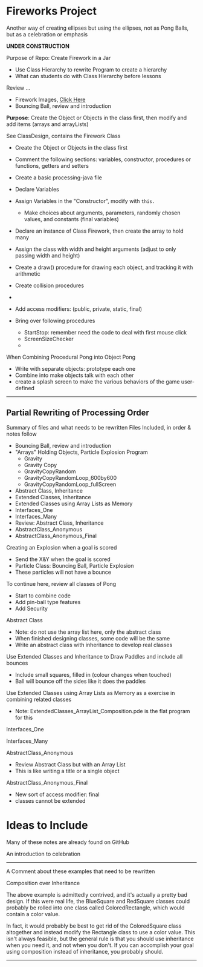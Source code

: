 # Fireworks Project
Another way of creating ellipses but using the ellipses, not as Pong Balls, but as a celebration or emphasis

**UNDER CONSTRUCTION**

Purpose of Repo: Create Firework in a Jar
- Use Class Hierarchy to rewrite Program to create a hierarchy
- What can students do with Class Hierarchy before lessons

Review ...
- Firework Images, <a href="https://github.com/MercersKitchen/CS30/tree/master/Objective%20Processing-Java/Prototyping%20Objects/Fireworks/Introduction%20Images">Click Here</a>
- Bouncing Ball, review and introduction

**Purpose**: Create the Object or Objects in the class first, then modify and add items (arrays and arrayLists)

See ClassDesign, contains the Firework Class
- Create the Object or Objects in the class first
- Comment the following sections: variables, constructor, procedures or functions, getters and setters
- Create a basic processing-java file
- Declare Variables
- Assign Variables in the "Constructor", modify with ```this.```
  - Make choices about arguments, parameters, randomly chosen values, and constants (final variables)
- Declare an instance of Class Firework, then create the array to hold many
- Assign the class with width and height arguments (adjust to only passing width and height)
- Create a draw() procedure for drawing each object, and tracking it with arithmetic
- Create collision procedures
-

- Add access modifiers: (public, private, static, final)

- Bring over following procedures
  - StartStop: remember need the code to deal with first mouse click
  - ScreenSizeChecker
  -

When Combining Procedural Pong into Object Pong
- Write with separate objects: prototype each one
- Combine into make objects talk with each other
- create a splash screen to make the various behaviors of the game user-defined

---

## Partial Rewriting of Processing Order

Summary of files and what needs to be rewritten
Files Included, in order & notes follow
- Bouncing Ball, review and introduction
- "Arrays" Holding Objects, Particle Explosion Program
  - Gravity
  - Gravity Copy
  - GravityCopyRandom
  - GravityCopyRandomLoop_600by600
  - GravityCopyRandomLoop_fullScreen
- Abstract Class, Inheritance
- Extended Classes, Inheritance
- Extended Classes using Array Lists as Memory
- Interfaces_One
- Interfaces_Many
- Review: Abstract Class, Inheritance
- AbstractClass_Anonymous
- AbstractClass_Anonymous_Final

Creating an Explosion when a goal is scored
- Send the X&Y when the goal is scored
- Particle Class: Bouncing Ball, Particle Explosion
- These particles will not have a bounce

To continue here, review all classes of Pong
- Start to combine code
- Add pin-ball type features
- Add Security

Abstract Class
- Note: do not use the array list here, only the abstract class
- When finished designing classes, some code will be the same
- Write an abstract class with inheritance to develop real classes

Use Extended Classes and Inheritance to Draw Paddles and include all bounces
- Include small squares, filled in (colour changes when touched)
- Ball will bounce off the sides like it does the paddles

Use Extended Classes using Array Lists as Memory as a exercise in combining related classes
- Note: ExtendedClasses_ArrayList_Composition.pde is the flat program for this

Interfaces_One

Interfaces_Many

AbstractClass_Anonymous
- Review Abstract Class but with an Array List
- This is like writing a title or a single object

AbstractClass_Anonymous_Final
- New sort of access modifier: final
- classes cannot be extended

# Ideas to Include
Many of these notes are already found on GitHub

An introduction to celebration


---

A Comment about these examples that need to be rewritten

Composition over Inheritance

The above example is admittedly contrived, and it's actually a pretty bad design. If this were real life, the BlueSquare and RedSquare classes could probably be rolled into one class called ColoredRectangle, which would contain a color value.

In fact, it would probably be best to get rid of the ColoredSquare class altogether and instead modify the Rectangle class to use a color value. This isn't always feasible, but the general rule is that you should use inheritance when you need it, and not when you don't. If you can accomplish your goal using composition instead of inheritance, you probably should.

---

